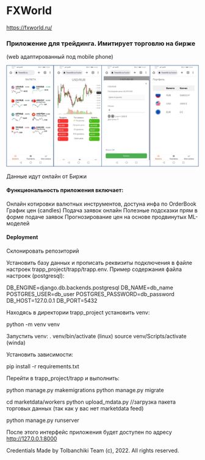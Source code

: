 # FXWorld
https://fxworld.ru/

### Приложение для трейдинга. Имитирует торговлю на бирже
(web адаптированный под mobile phone)

![alt text](https://github.com/timredz/trapp_project/blob/03833dcf32763ff55a016ea099f97752843c96da/fxworld_promo.png)

Данные идут онлайн от Биржи

#### Функциональность приложения включает:

Онлайн котировки валютных инструментов, достуна инфа по OrderBook
График цен (candles)
Подача заявок онлайн
Полезные подсказки прям в форме подаче заявок
Прогнозирование цен на основе продвинутых ML-моделей

#### Deployment
Склонировать репозиторий

Установить базу данных и прописать реквизиты подключения в файле настроек trapp_project/trapp/trapp.env.
Пример содержания файла настроек (postgresql):

DB_ENGINE=django.db.backends.postgresql DB_NAME=db_name POSTGRES_USER=db_user POSTGRES_PASSWORD=db_password DB_HOST=127.0.0.1 DB_PORT=5432

Находясь в директории trapp_project установить venv:

python -m venv venv

Запустить venv: . venv/bin/activate (linux) source venv/Scripts/activate (winda)

Установить зависимости:

pip install -r requirements.txt

Перейти в trapp_project/trapp и выполнить:

python manage.py makemigrations 
python manage.py migrate

cd marketdata/workers
python upload_mdata.py //загрузка пакета торговых данных (так как у вас нет marketdata feed)

python manage.py runserver

После этого интерфейс приложения будет доступен по адресу http://127.0.0.1:8000

Credentials
Made by Tolbanchiki Team (c), 2022.
All rights reserved.
